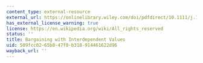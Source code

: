```yaml
---
content_type: external-resource
external_url: https://onlinelibrary.wiley.com/doi/pdfdirect/10.1111/j.1468-0262.2006.00706.x?casa_token=kdqqp2UTkmoAAAAA:El20jf9JyhwKaUQoWs69AiqxQxGBjf2omx-CrOm7CRh1vGr7T61zK6ZdpmAa3uGt6E2VP2geIhPrwIg
has_external_license_warning: true
license: https://en.wikipedia.org/wiki/All_rights_reserved
status: ''
title: Bargaining with Interdependent Values
uid: 509fcc02-65b8-47f0-b318-914461622d96
wayback_url: ''
---
```

